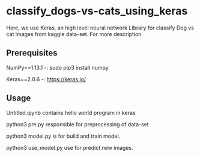 # classify_dogs-vs-cats_using_keras

Here, we use Keras, an high level neural network Library for classify Dog vs cat images from kaggle data-set.
For more description 



## Prerequisites

NumPy==1.13.1 -: sudo pip3 install numpy 

Keras==2.0.6  -: https://keras.io/



## Usage

Untitled.ipynb contains hello world program in keras

python3 pre.py responsible for preprocessing of data-set

python3 model.py is for build and train model.

python3 use_model.py use for predict new images.
